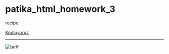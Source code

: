 # patika_html_homework_3
recipe 

 [Kodluyoruz](https://app.patika.dev)
<hr>

![tarif](https://user-images.githubusercontent.com/19255601/196800262-913c2ca7-8e23-4d4b-957a-8d60e2a1d908.PNG)
